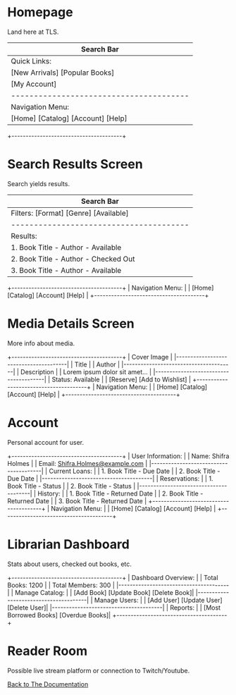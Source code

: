 # Homepage
Land here at TLS.

|  Search Bar                           |
|---------------------------------------|
|  Quick Links:                         |
|  [New Arrivals] [Popular Books]       |
|  [My Account]                         |
|---------------------------------------|
|  Navigation Menu:                     |
|  [Home] [Catalog] [Account] [Help]    |
+---------------------------------------+

# Search Results Screen
Search yields results.

|  Search Bar                           |
|---------------------------------------|
|  Filters: [Format] [Genre] [Available]|
|---------------------------------------|
|  Results:                             |
|  1. Book Title - Author - Available   |
|  2. Book Title - Author - Checked Out |
|  3. Book Title - Author - Available   |
+---------------------------------------+
|  Navigation Menu:                     |
|  [Home] [Catalog] [Account] [Help]    |
+---------------------------------------+

# Media Details Screen
More info about media.

+---------------------------------------+
|  Cover Image                          |
|---------------------------------------|
|  Title                                |
|  Author                               |
|---------------------------------------|
|  Description                          |
|  Lorem ipsum dolor sit amet...        |
|---------------------------------------|
|  Status: Available                    |
|  [Reserve] [Add to Wishlist]          |
+---------------------------------------+
|  Navigation Menu:                     |
|  [Home] [Catalog] [Account] [Help]    |
+---------------------------------------+

# Account 
Personal account for user.

+---------------------------------------+
|  User Information:                    |
|  Name: Shifra Holmes                  |
|  Email: Shifra.Holmes@example.com     |
|---------------------------------------|
|  Current Loans:                       |
|  1. Book Title - Due Date             |
|  2. Book Title - Due Date             |
|---------------------------------------|
|  Reservations:                        |
|  1. Book Title - Status               |
|  2. Book Title - Status               |
|---------------------------------------|
|  History:                             |
|  1. Book Title - Returned Date        |
|  2. Book Title - Returned Date        |
|  3. Book Title - Returned Date        |
+---------------------------------------+
|  Navigation Menu:                     |
|  [Home] [Catalog] [Account] [Help]    |
+---------------------------------------+

# Librarian Dashboard
Stats about users, checked out books, etc.

+---------------------------------------+
|  Dashboard Overview:                  |
|  Total Books: 1200                    |
|  Total Members: 300                   |
|---------------------------------------|
|  Manage Catalog:                      |
|  [Add Book] [Update Book] [Delete Book]|
|---------------------------------------|
|  Manage Users:                        |
|  [Add User] [Update User] [Delete User]|
|---------------------------------------|
|  Reports:                             |
|  [Most Borrowed Books] [Overdue Books]|
+---------------------------------------+

# Reader Room
Possible live stream platform or connection to Twitch/Youtube.


  [Back to The Documentation](https://github.com/jonnyblevins/TWCSkillsAssessment/blob/main/3_The_Documentation/3_The_Documentation.md)
